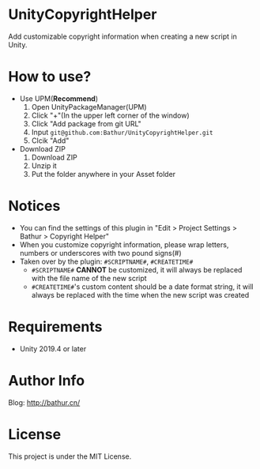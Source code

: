 # UnityCopyrightHelper
Add customizable copyright information when creating a new script in Unity.
# How to use?
- Use UPM(**Recommend**)
  1. Open UnityPackageManager(UPM)
  2. Click "+"(In the upper left corner of the window)
  3. Click "Add package from git URL"
  4. Input `git@github.com:Bathur/UnityCopyrightHelper.git`
  5. Clcik "Add"
- Download ZIP
  1. Download ZIP
  2. Unzip it
  3. Put the folder anywhere in your Asset folder
# Notices
- You can find the settings of this plugin in "Edit > Project Settings > Bathur > Copyright Helper"
- When you customize copyright information, please wrap letters, numbers or underscores with two pound signs(#)
- Taken over by the plugin: `#SCRIPTNAME#`, `#CREATETIME#`
  - `#SCRIPTNAME#` **CANNOT** be customized, it will always be replaced with the file name of the new script
  - `#CREATETIME#`'s custom content should be a date format string, it will always be replaced with the time when the new script was created
# Requirements
- Unity 2019.4 or later
# Author Info
Blog: http://bathur.cn/
# License
This project is under the MIT License.
